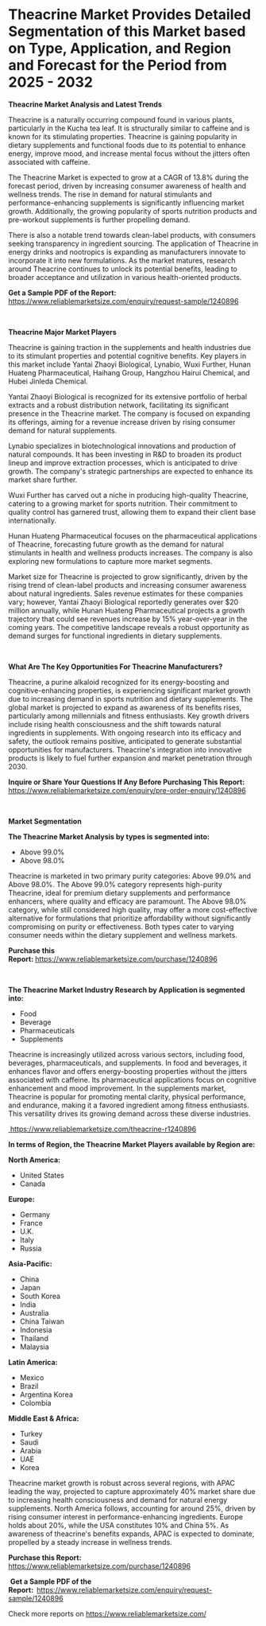 <p><h1>Theacrine Market Provides Detailed Segmentation of this Market based on Type, Application, and Region and Forecast for the Period from 2025 - 2032</h1></p><p><strong>Theacrine Market Analysis and Latest Trends</strong></p>
<p><p>Theacrine is a naturally occurring compound found in various plants, particularly in the Kucha tea leaf. It is structurally similar to caffeine and is known for its stimulating properties. Theacrine is gaining popularity in dietary supplements and functional foods due to its potential to enhance energy, improve mood, and increase mental focus without the jitters often associated with caffeine. </p><p>The Theacrine Market is expected to grow at a CAGR of 13.8% during the forecast period, driven by increasing consumer awareness of health and wellness trends. The rise in demand for natural stimulants and performance-enhancing supplements is significantly influencing market growth. Additionally, the growing popularity of sports nutrition products and pre-workout supplements is further propelling demand. </p><p>There is also a notable trend towards clean-label products, with consumers seeking transparency in ingredient sourcing. The application of Theacrine in energy drinks and nootropics is expanding as manufacturers innovate to incorporate it into new formulations. As the market matures, research around Theacrine continues to unlock its potential benefits, leading to broader acceptance and utilization in various health-oriented products.</p></p>
<p><strong>Get a Sample PDF of the Report:&nbsp;</strong> <a href="https://www.reliablemarketsize.com/enquiry/request-sample/1240896?utm_campaign=1929&utm_medium=2&utm_source=Github&utm_content=ia&utm_term=30012025&utm_id=theacrine">https://www.reliablemarketsize.com/enquiry/request-sample/1240896</a></p>
<p>&nbsp;</p>
<p><strong>Theacrine Major Market Players</strong></p>
<p><p>Theacrine is gaining traction in the supplements and health industries due to its stimulant properties and potential cognitive benefits. Key players in this market include Yantai Zhaoyi Biological, Lynabio, Wuxi Further, Hunan Huateng Pharmaceutical, Haihang Group, Hangzhou Hairui Chemical, and Hubei Jinleda Chemical. </p><p>Yantai Zhaoyi Biological is recognized for its extensive portfolio of herbal extracts and a robust distribution network, facilitating its significant presence in the Theacrine market. The company is focused on expanding its offerings, aiming for a revenue increase driven by rising consumer demand for natural supplements.</p><p>Lynabio specializes in biotechnological innovations and production of natural compounds. It has been investing in R&D to broaden its product lineup and improve extraction processes, which is anticipated to drive growth. The company's strategic partnerships are expected to enhance its market share further.</p><p>Wuxi Further has carved out a niche in producing high-quality Theacrine, catering to a growing market for sports nutrition. Their commitment to quality control has garnered trust, allowing them to expand their client base internationally.</p><p>Hunan Huateng Pharmaceutical focuses on the pharmaceutical applications of Theacrine, forecasting future growth as the demand for natural stimulants in health and wellness products increases. The company is also exploring new formulations to capture more market segments.</p><p>Market size for Theacrine is projected to grow significantly, driven by the rising trend of clean-label products and increasing consumer awareness about natural ingredients. Sales revenue estimates for these companies vary; however, Yantai Zhaoyi Biological reportedly generates over $20 million annually, while Hunan Huateng Pharmaceutical projects a growth trajectory that could see revenues increase by 15% year-over-year in the coming years. The competitive landscape reveals a robust opportunity as demand surges for functional ingredients in dietary supplements.</p></p>
<p>&nbsp;</p>
<p><strong>What Are The Key Opportunities For Theacrine Manufacturers?</strong></p>
<p><p>Theacrine, a purine alkaloid recognized for its energy-boosting and cognitive-enhancing properties, is experiencing significant market growth due to increasing demand in sports nutrition and dietary supplements. The global market is projected to expand as awareness of its benefits rises, particularly among millennials and fitness enthusiasts. Key growth drivers include rising health consciousness and the shift towards natural ingredients in supplements. With ongoing research into its efficacy and safety, the outlook remains positive, anticipated to generate substantial opportunities for manufacturers. Theacrine's integration into innovative products is likely to fuel further expansion and market penetration through 2030.</p></p>
<p><strong>Inquire or Share Your Questions If Any Before Purchasing This Report:</strong> <a href="https://www.reliablemarketsize.com/enquiry/pre-order-enquiry/1240896?utm_campaign=1929&utm_medium=2&utm_source=Github&utm_content=ia&utm_term=30012025&utm_id=theacrine">https://www.reliablemarketsize.com/enquiry/pre-order-enquiry/1240896</a></p>
<p>&nbsp;</p>
<p><strong>Market Segmentation</strong></p>
<p><strong>The Theacrine Market Analysis by types is segmented into:</strong></p>
<p><ul><li>Above 99.0%</li><li>Above 98.0%</li></ul></p>
<p><p>Theacrine is marketed in two primary purity categories: Above 99.0% and Above 98.0%. The Above 99.0% category represents high-purity Theacrine, ideal for premium dietary supplements and performance enhancers, where quality and efficacy are paramount. The Above 98.0% category, while still considered high quality, may offer a more cost-effective alternative for formulations that prioritize affordability without significantly compromising on purity or effectiveness. Both types cater to varying consumer needs within the dietary supplement and wellness markets.</p></p>
<p><strong>Purchase this Report:&nbsp;</strong><a href="https://www.reliablemarketsize.com/purchase/1240896?utm_campaign=1929&utm_medium=2&utm_source=Github&utm_content=ia&utm_term=30012025&utm_id=theacrine">https://www.reliablemarketsize.com/purchase/1240896</a></p>
<p>&nbsp;</p>
<p><strong>The Theacrine Market Industry Research by Application is segmented into:</strong></p>
<p><ul><li>Food</li><li>Beverage</li><li>Pharmaceuticals</li><li>Supplements</li></ul></p>
<p><p>Theacrine is increasingly utilized across various sectors, including food, beverages, pharmaceuticals, and supplements. In food and beverages, it enhances flavor and offers energy-boosting properties without the jitters associated with caffeine. Its pharmaceutical applications focus on cognitive enhancement and mood improvement. In the supplements market, Theacrine is popular for promoting mental clarity, physical performance, and endurance, making it a favored ingredient among fitness enthusiasts. This versatility drives its growing demand across these diverse industries.</p></p>
<p><a href="https://www.reliablemarketsize.com/theacrine-r1240896?utm_campaign=1929&utm_medium=2&utm_source=Github&utm_content=ia&utm_term=30012025&utm_id=theacrine">&nbsp;https://www.reliablemarketsize.com/theacrine-r1240896</a></p>
<p><strong>In terms of Region, the Theacrine Market Players available by Region are:</strong></p>
<p>
    <p> <strong> North America: </strong>
        <ul>
            <li>United States</li>
            <li>Canada</li>
        </ul>
        </p> 
    <p> <strong> Europe: </strong>
        <ul>
            <li>Germany</li>
            <li>France</li>
            <li>U.K.</li>
            <li>Italy</li>
            <li>Russia</li>
        </ul>
        </p> 
    <p> <strong> Asia-Pacific: </strong>
        <ul>
            <li>China</li>
            <li>Japan</li>
            <li>South Korea</li>
            <li>India</li>
            <li>Australia</li>
            <li>China Taiwan</li>
            <li>Indonesia</li>
            <li>Thailand</li>
            <li>Malaysia</li>
        </ul>
        </p> 
    <p> <strong> Latin America: </strong>
        <ul>
            <li>Mexico</li>
            <li>Brazil</li>
            <li>Argentina Korea</li>
            <li>Colombia</li>
        </ul>
        </p> 
    <p> <strong> Middle East & Africa: </strong>
        <ul>
            <li>Turkey</li>
            <li>Saudi</li>
            <li>Arabia</li>
            <li>UAE</li>
            <li>Korea</li>
        </ul>
    </p>
    </p>
<p><p>Theacrine market growth is robust across several regions, with APAC leading the way, projected to capture approximately 40% market share due to increasing health consciousness and demand for natural energy supplements. North America follows, accounting for around 25%, driven by rising consumer interest in performance-enhancing ingredients. Europe holds about 20%, while the USA constitutes 10% and China 5%. As awareness of theacrine's benefits expands, APAC is expected to dominate, propelled by a steady increase in wellness trends.</p></p>
<p><strong>Purchase this Report: </strong><a href="https://www.reliablemarketsize.com/purchase/1240896?utm_campaign=1929&utm_medium=2&utm_source=Github&utm_content=ia&utm_term=30012025&utm_id=theacrine">https://www.reliablemarketsize.com/purchase/1240896</a></p>
<p>&nbsp;<strong>Get a Sample PDF of the Report:&nbsp;&nbsp;</strong><a href="https://www.reliablemarketsize.com/enquiry/request-sample/1240896?utm_campaign=1929&utm_medium=2&utm_source=Github&utm_content=ia&utm_term=30012025&utm_id=theacrine">https://www.reliablemarketsize.com/enquiry/request-sample/1240896</a></p>
<p><strong></strong></p>
<p>Check more reports on <a href="https://www.reliablemarketsize.com/?utm_campaign=1929&utm_medium=2&utm_source=Github&utm_content=ia&utm_term=30012025&utm_id=theacrine">https://www.reliablemarketsize.com/</a></p>